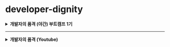 # developer-dignity

<details>
  <summary><strong>개발자의 품격 (야간) 부트캠프 1기</strong></summary>

### _OT_

> - [x] [22_01_04_Tue - OT](boot-camp/note/January/22_01_04_Tue.md)

### _HTML & CSS_

> - [x] [22_01_06_Thu - HTML 01](boot-camp/note/January/22_01_06_Thu.md)

> - [x] [22_01_11_Tue - HTML 02](boot-camp/note/January/22_01_11_Tue.md)

> - [x] [22_01_12_Wed - HTML 03 & CSS 01](boot-camp/note/January/22_01_12_Wed.md)

> - [x] [22_01_13_Thu - CSS 02](boot-camp/note/January/22_01_13_Thu.md)

### _JavaScript_

> - [x] [22_01_18_Tue - HTML&CSS 연습 + JS 01](boot-camp/note/January/22_01_18_Tue.md)

> - [x] [22_01_20_Thu - JS 02](boot-camp/note/January/22_01_20_Thu.md)

> - [x] [22_01_25_Tue - JS 03](boot-camp/note/January/22_01_25_Tue.md)

> - [x] [22_01_26_Wed - JS 04](boot-camp/note/January/22_01_26_Wed.md)

> - [x] [22_01_27_Thu - JS 05](boot-camp/note/January/22_01_27_Thu.md)

> - [x] [22_02_08_Tue - JS 06](boot-camp/note/February/22_02_08_Tue.md)

> - [x] [22_02_10_Thu - JS 07](boot-camp/note/February/22_02_10_Thu.md)

> - [x] [22_02_15_Tue - JS 08](boot-camp/note/February/22_02_15_Tue.md)

> - [x] [22_02_17_Thu - JS 09](boot-camp/note/February/22_02_17_Thu.md)

> - [x] [22_02_22_Tue - JS 10](boot-camp/note/February/22_02_22_Tue.md)

### _Bootstrap_

> - [x] [22_02_23_Wed - BootStrap 01](boot-camp/note/February/22_02_23_Wed.md)

> - [x] [22_02_24_Thu - BootStrap 02](boot-camp/note/February/22_02_24_Thu.md)

### _Vue.js_

> - [x] [22_03_01_Tue - Vue.js 01](boot-camp/note/March/22_03_01_Tue.md)

> - [x] [22_03_02_Wed - Vue.js 02](boot-camp/note/March/22_03_02_Wed.md)

> - [x] [22_03_03_Thu - Vue.js 03](boot-camp/note/March/22_03_03_Thu.md)

> - [x] [22_03_08_Tue - Vue.js 04](boot-camp/note/March/22_03_08_Tue.md)

> - [x] [22_03_10_Thu - Vue.js 05](boot-camp/note/March/22_03_10_Thu.md)

> - [x] [22_03_15_Tue - Vue.js 06](boot-camp/note/March/22_03_15_Tue.md)

> - [x] [22_03_16_Wed - Vue.js 07](boot-camp/note/March/22_03_16_Wed.md)

> - [x] [22_03_17_Thu - Vue.js 08](boot-camp/note/March/22_03_17_Thu.md)

> - [x] [22_03_22_Tue - Vue.js 09](boot-camp/note/March/22_03_22_Tue.md)

> - [x] [22_03_24_Thu - Vue.js 10](boot-camp/note/March/22_03_24_Thu.md)

### _Database_

> - [x] [22_03_29_Tue - Database 01](boot-camp/note/March/22_03_29_Tue.md)

> - [x] [22_03_31_Thu - Database 02](boot-camp/note/March/22_03_31_Thu.md)

### _Node.js_

> - [x] [22_04_05_Tue - Node.js 01](boot-camp/note/April/22_04_05_Tue.md)

> - [x] [22_04_07_Thu - Node.js 02](boot-camp/note/April/22_04_07_Thu.md)

> - [x] [22_04_12_Tue - Node.js 03](boot-camp/note/April/22_04_12_Tue.md)

> - [x] [22_04_13_Wed - Node.js 04](boot-camp/note/April/22_04_13_Wed.md)

> - [ ] [22_04_19_Tue - Node.js 05](boot-camp/note/April/22_04_19_Tue.md)

### _Vue.js + Node.js_

> - [ ] [22_04_21_Thu - Vue.js + Node.js 01](boot-camp/note/April/22_04_21_Thu.md)

> - [ ] [22_04_26_Tue - Vue.js + Node.js 02](boot-camp/note/April/22_04_26_Tue.md)

> - [ ] [22_04_27_Wed - Vue.js + Node.js 03](boot-camp/note/April/22_04_27_Wed.md)

### _부트캠프 마무리_

> - [ ] [22_04_28_Thu - 부트캠프 마무리](boot-camp/note/April/22_04_28_Thu.md)

</details>

---

<details>
  <summary><strong>개발자의 품격 (Youtube)</strong></summary>

### _HTML_

> - [x] [HTML 01 - HTML 이란?](youtube/html/html01.md)

> - [x] [HTML 02 - 개발환경 구성 1. Node.js 설치](youtube/html/html02.md)

> - [x] [HTML 03 - 개발환경 구성 2. VS Code 설치](youtube/html/html03.md)

> - [x] [HTML 04 - 개발환경 구성 3. VS Code extension 설치](youtube/html/html04.md)

> - [x] [HTML 05 - HTML 기본 구조 및 실행](youtube/html/html05.md)

> - [x] [HTML 06 - HTML Code Snippet 생성](youtube/html/html06.md)

> - [x] [HTML 07 - Meta 태그](youtube/html/html07.md)

> - [x] [HTML 08 - Heading 태그](youtube/html/html08.md)

> - [x] [HTML 09 - Paragraph 태그](youtube/html/html09.md)

> - [x] [HTML 10 - 하이퍼링크 태그](youtube/html/html10.md)

> - [x] [HTML 11 - img 태그](youtube/html/html11.md)

> - [x] [HTML 12 - HTML Elements (요소)](youtube/html/html12.md)

> - [x] [HTML 13 - HTML Attribute (속성)](youtube/html/html13.md)

> - [x] [HTML 14 - HTML 스타일](youtube/html/html14.md)

> - [x] [HTML 15 - Text Formatting](youtube/html/html15.md)

> - [x] [HTML 16 - 참조, 인용 관련 요소](youtube/html/html16.md)

> - [x] [HTML 17 - 주석 처리](youtube/html/html17.md)

> - [x] [HTML 18 - 하이퍼링크 속성 사용](youtube/html/html18.md)

> - [x] [HTML 19 - 표 삽입 (table 태그)](youtube/html/html19.md)

> - [x] [HTML 20 - 목록 만들기](youtube/html/html20.md)

> - [x] [HTML 21 - Block 요소와 Inline 요소](youtube/html/html21.md)

> - [x] [HTML 22 - 폼 필드 Input Types](youtube/html/html22.md)

> - [x] [HTML 23 - Input Types 요소의 속성](youtube/html/html23.md)

> - [x] [HTML 24 - 그 외 HTML 폼 요소](youtube/html/html24.md)

> - [x] [HTML 25 - 시맨틱 요소](youtube/html/html25.md)

### _Node.js_

> - [x] [Node.js 01 - Node.js 설치 및 실행](youtube/node-js/node-js01.md)

> - [x] [Node.js 02 - Node.js 한시간 입문](youtube/node-js/node-js02.md)

> - [ ] [Node.js 03 - 로그(Log)관리 - winston](youtube/node-js/node-js03.md)

> - [x] [Node.js 04 - API 서버 만들기](youtube/node-js/node-js04.md)

> - [ ] [Node.js 05 - 스케줄러 구현](youtube/node-js/node-js05.md)

> - [x] [Node.js 06 - 이메일 보내기 기능 (nodemailer)](youtube/node-js/node-js06.md)

> - [ ] [Node.js 07 - 깃허브 API로 이슈 직접 생성](youtube/node-js/node-js07.md)

> - [ ] [Node.js 08 - 인프런 사이트 크롤링](youtube/node-js/node-js08.md)

### _Mini Project_

### _Tip_

> - [x] [Tip 01 - 카카오 계정 로그인 (카카오 로그인 API)](youtube/tip/tip01.md)

</details>
